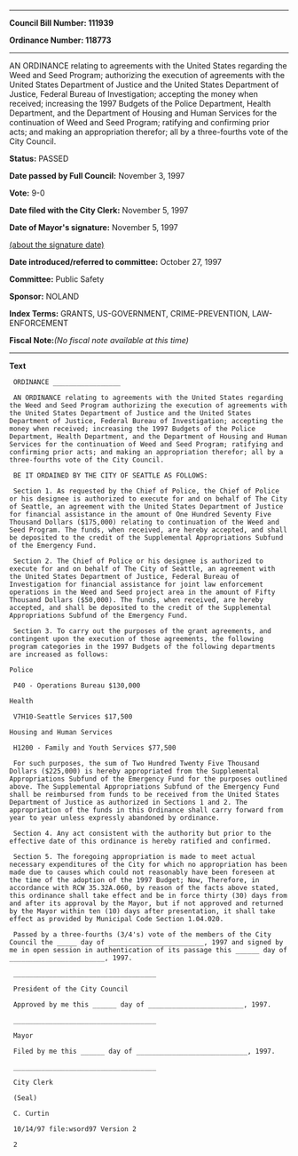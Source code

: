

********

**Council Bill Number: 111939**
   
**Ordinance Number: 118773**
********

 AN ORDINANCE relating to agreements with the United States regarding the Weed and Seed Program; authorizing the execution of agreements with the United States Department of Justice and the United States Department of Justice, Federal Bureau of Investigation; accepting the money when received; increasing the 1997 Budgets of the Police Department, Health Department, and the Department of Housing and Human Services for the continuation of Weed and Seed Program; ratifying and confirming prior acts; and making an appropriation therefor; all by a three-fourths vote of the City Council.

**Status:** PASSED
   
**Date passed by Full Council:** November 3, 1997
   
**Vote:** 9-0
   
**Date filed with the City Clerk:** November 5, 1997
   
**Date of Mayor's signature:** November 5, 1997
   
[(about the signature date)](/~public/approvaldate.htm)
   
   
   
**Date introduced/referred to committee:** October 27, 1997
   
**Committee:** Public Safety
   
**Sponsor:** NOLAND
   
   
**Index Terms:** GRANTS, US-GOVERNMENT, CRIME-PREVENTION, LAW-ENFORCEMENT

**Fiscal Note:**_(No fiscal note available at this time)_

********

**Text**
   
```
 ORDINANCE _________________

 AN ORDINANCE relating to agreements with the United States regarding the Weed and Seed Program authorizing the execution of agreements with the United States Department of Justice and the United States Department of Justice, Federal Bureau of Investigation; accepting the money when received; increasing the 1997 Budgets of the Police Department, Health Department, and the Department of Housing and Human Services for the continuation of Weed and Seed Program; ratifying and confirming prior acts; and making an appropriation therefor; all by a three-fourths vote of the City Council.

 BE IT ORDAINED BY THE CITY OF SEATTLE AS FOLLOWS:

 Section 1. As requested by the Chief of Police, the Chief of Police or his designee is authorized to execute for and on behalf of The City of Seattle, an agreement with the United States Department of Justice for financial assistance in the amount of One Hundred Seventy Five Thousand Dollars ($175,000) relating to continuation of the Weed and Seed Program. The funds, when received, are hereby accepted, and shall be deposited to the credit of the Supplemental Appropriations Subfund of the Emergency Fund.

 Section 2. The Chief of Police or his designee is authorized to execute for and on behalf of The City of Seattle, an agreement with the United States Department of Justice, Federal Bureau of Investigation for financial assistance for joint law enforcement operations in the Weed and Seed project area in the amount of Fifty Thousand Dollars ($50,000). The funds, when received, are hereby accepted, and shall be deposited to the credit of the Supplemental Appropriations Subfund of the Emergency Fund.

 Section 3. To carry out the purposes of the grant agreements, and contingent upon the execution of those agreements, the following program categories in the 1997 Budgets of the following departments are increased as follows:

Police

 P40 - Operations Bureau $130,000

Health

 V7H10-Seattle Services $17,500

Housing and Human Services

 H1200 - Family and Youth Services $77,500

 For such purposes, the sum of Two Hundred Twenty Five Thousand Dollars ($225,000) is hereby appropriated from the Supplemental Appropriations Subfund of the Emergency Fund for the purposes outlined above. The Supplemental Appropriations Subfund of the Emergency Fund shall be reimbursed from funds to be received from the United States Department of Justice as authorized in Sections 1 and 2. The appropriation of the funds in this Ordinance shall carry forward from year to year unless expressly abandoned by ordinance.

 Section 4. Any act consistent with the authority but prior to the effective date of this ordinance is hereby ratified and confirmed.

 Section 5. The foregoing appropriation is made to meet actual necessary expenditures of the City for which no appropriation has been made due to causes which could not reasonably have been foreseen at the time of the adoption of the 1997 Budget; Now, Therefore, in accordance with RCW 35.32A.060, by reason of the facts above stated, this ordinance shall take effect and be in force thirty (30) days from and after its approval by the Mayor, but if not approved and returned by the Mayor within ten (10) days after presentation, it shall take effect as provided by Municipal Code Section 1.04.020.

 Passed by a three-fourths (3/4's) vote of the members of the City Council the _____ day of ________________________, 1997 and signed by me in open session in authentication of its passage this ______ day of ________________________, 1997.

 ____________________________________

 President of the City Council

 Approved by me this ______ day of ________________________, 1997.

 ____________________________________

 Mayor

 Filed by me this ______ day of ____________________________, 1997.

 ____________________________________

 City Clerk

 (Seal)

 C. Curtin

 10/14/97 file:wsord97 Version 2

 2

```
